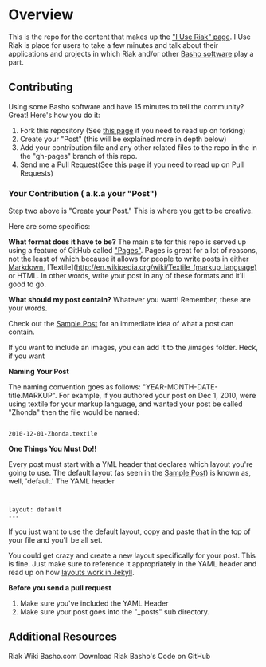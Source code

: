 # Overview

This is the repo for the content that makes up the ["I Use Riak" page](#).  I Use Riak is place for users to take a few minutes and talk about their applications and projects in which Riak and/or other [Basho software](http://github.com/basho) play a part. 

## Contributing

Using some Basho software and have 15 minutes to tell the community? Great! Here's how you do it:

1. Fork this repository (See [this page](http://help.github.com/forking/) if you need to read up on forking)
2. Create your "Post" (this will be explained more in depth below)
3. Add your contribution file and any other related files to the repo in the in the "gh-pages" branch of this repo.
4. Send me a Pull Request(See [this page](http://help.github.com/pull-requests/) if you need to read up on Pull Requests)


### Your Contribution ( a.k.a your "Post")

Step two above is "Create your Post." This is where you get to be creative.

Here are some specifics:

**What format does it have to be?** The main site for this repo is served up using a feature of GitHub called ["Pages"](http://pages.github.com/). Pages is great for a lot of reasons, not the least of which because it allows for people to write posts in either [Markdown](http://en.wikipedia.org/wiki/Markdown), [Textile](http://en.wikipedia.org/wiki/Textile_(markup_language) or HTML. In other words, write your post in any of these formats and it'll good to go.

**What should my post contain?** Whatever you want! Remember, these are your words. 

Check out the [Sample Post](#) for an immediate idea of what a post can contain. 

If you want to include an images, you can add it to the /images folder. Heck, if you want 

**Naming Your Post** 

The naming convention goes as follows: "YEAR-MONTH-DATE-title.MARKUP". For example, if you authored your post on Dec 1, 2010, were using textile for your markup language, and wanted your post be called "Zhonda" then the file would be named:

<code>
2010-12-01-Zhonda.textile		
</code>

**One Things You Must Do!!**

Every post must start with a YML header that declares which layout you're going to use. The default layout (as seen in the [Sample Post](#)) is known as, well, 'default.' The YAML header

<code>
---
layout: default
---
</code>

If you just want to use the default layout, copy and paste that in the top of your file and you'll be all set. 

You could get crazy and create a new layout specifically for your post. This is fine. Just make sure to reference it appropriately in the YAML header and read up on how [layouts work in Jekyll](https://github.com/mojombo/jekyll/wiki/usage). 

**Before you send a pull request**

1. Make sure you've included the YAML Header 
2. Make sure your post goes into the "_posts" sub directory. 



## Additional Resources

Riak Wiki
Basho.com
Download Riak 
Basho's Code on GitHub